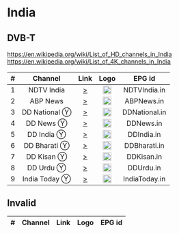 <h1>India</h1>

<h2>DVB-T</h2>

https://en.wikipedia.org/wiki/List_of_HD_channels_in_India
https://en.wikipedia.org/wiki/List_of_4K_channels_in_India

| #   | Channel          | Link  | Logo | EPG id |
|:---:|:----------------:|:-----:|:----:|:------:|
| 1   | NDTV India       | [>](https://ndtvindiaelemarchana.akamaized.net/hls/live/2003679/ndtvindia/master.m3u8) | <img height="20" src="https://i.imgur.com/QjJYohG.png" /> | NDTVIndia.in |
| 2   | ABP News         | [>](https://abplivetv.akamaized.net/hls/live/2043010/hindi/master.m3u8) | <img height="20" src="https://i.imgur.com/DKHUFVQ.png" /> | ABPNews.in |
| 3   | DD National Ⓨ   | [>](https://www.youtube.com/doordarshan/live) | <img height="20" src="https://i.imgur.com/MohlE5B.png" /> | DDNational.in |
| 4   | DD News Ⓨ       | [>](https://www.youtube.com/c/ddnews/live) | <img height="20" src="https://i.imgur.com/znnVCEf.png" /> | DDNews.in |
| 5   | DD India Ⓨ      | [>](https://www.youtube.com/DDIndia/live) | <img height="20" src="https://i.imgur.com/45uptR8.png" /> | DDIndia.in |
| 6   | DD Bharati Ⓨ    | [>](https://www.youtube.com/@ddbharati5316/live) | <img height="20" src="https://i.imgur.com/4tfUIEo.png" /> | DDBharati.in |
| 7   | DD Kisan Ⓨ      | [>](https://www.youtube.com/@DDKisan/live) | <img height="20" src="https://i.imgur.com/x56WJEa.png" /> | DDKisan.in |
| 8   | DD Urdu Ⓨ       | [>](https://www.youtube.com/@DDUrdu/live) | <img height="20" src="https://i.imgur.com/OiQPS34.png" /> | DDUrdu.in |
| 9   | India Today Ⓨ   | [>](https://www.youtube.com/watch?v=sYZtOFzM78M) | <img height="20" src="https://i.imgur.com/C7KK3Fd.png" /> | IndiaToday.in |


<h2>Invalid</h2>

| #   | Channel        | Link  | Logo | EPG id |
|:---:|:--------------:|:-----:|:----:|:------:|
